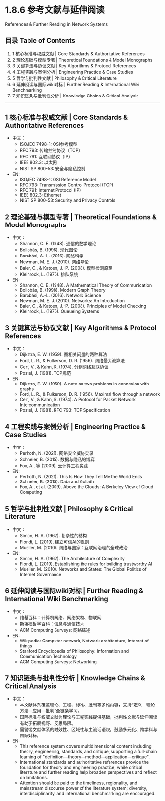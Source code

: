 # 1.8.6 参考文献与延伸阅读

References & Further Reading in Network Systems

## 目录 Table of Contents

1. 1 核心标准与权威文献 | Core Standards & Authoritative References
2. 2 理论基础与模型专著 | Theoretical Foundations & Model Monographs
3. 3 关键算法与协议文献 | Key Algorithms & Protocol References
4. 4 工程实践与案例分析 | Engineering Practice & Case Studies
5. 5 哲学与批判性文献 | Philosophy & Critical Literature
6. 6 延伸阅读与国际wiki对标 | Further Reading & International Wiki Benchmarking
7. 7 知识链条与批判性分析 | Knowledge Chains & Critical Analysis

---

## 1 核心标准与权威文献 | Core Standards & Authoritative References

- 中文：
  - ISO/IEC 7498-1: OSI参考模型
  - RFC 793: 传输控制协议（TCP）
  - RFC 791: 互联网协议（IP）
  - IEEE 802.3: 以太网
  - NIST SP 800-53: 安全与隐私控制
- EN:
  - ISO/IEC 7498-1: OSI Reference Model
  - RFC 793: Transmission Control Protocol (TCP)
  - RFC 791: Internet Protocol (IP)
  - IEEE 802.3: Ethernet
  - NIST SP 800-53: Security and Privacy Controls

## 2 理论基础与模型专著 | Theoretical Foundations & Model Monographs

- 中文：
  - Shannon, C. E. (1948). 通信的数学理论
  - Bollobás, B. (1998). 现代图论
  - Barabási, A.-L. (2016). 网络科学
  - Newman, M. E. J. (2010). 网络导论
  - Baier, C., & Katoen, J.-P. (2008). 模型检测原理
  - Kleinrock, L. (1975). 排队系统
- EN:
  - Shannon, C. E. (1948). A Mathematical Theory of Communication
  - Bollobás, B. (1998). Modern Graph Theory
  - Barabási, A.-L. (2016). Network Science
  - Newman, M. E. J. (2010). Networks: An Introduction
  - Baier, C., & Katoen, J.-P. (2008). Principles of Model Checking
  - Kleinrock, L. (1975). Queueing Systems

## 3 关键算法与协议文献 | Key Algorithms & Protocol References

- 中文：
  - Dijkstra, E. W. (1959). 图相关问题的两种算法
  - Ford, L. R., & Fulkerson, D. R. (1956). 网络最大流算法
  - Cerf, V., & Kahn, R. (1974). 分组网络互联协议
  - Postel, J. (1981). TCP规范
- EN:
  - Dijkstra, E. W. (1959). A note on two problems in connexion with graphs
  - Ford, L. R., & Fulkerson, D. R. (1956). Maximal flow through a network
  - Cerf, V., & Kahn, R. (1974). A Protocol for Packet Network Intercommunication
  - Postel, J. (1981). RFC 793: TCP Specification

## 4 工程实践与案例分析 | Engineering Practice & Case Studies

- 中文：
  - Perlroth, N. (2021). 网络安全威胁实录
  - Schneier, B. (2015). 数据与隐私的博弈
  - Fox, A., 等 (2009). 云计算工程实践
- EN:
  - Perlroth, N. (2021). This Is How They Tell Me the World Ends
  - Schneier, B. (2015). Data and Goliath
  - Fox, A., et al. (2009). Above the Clouds: A Berkeley View of Cloud Computing

## 5 哲学与批判性文献 | Philosophy & Critical Literature

- 中文：
  - Simon, H. A. (1962). 复杂性的结构
  - Floridi, L. (2019). 建立可信AI的规则
  - Mueller, M. (2010). 网络与国家：互联网治理的全球政治
- EN:
  - Simon, H. A. (1962). The Architecture of Complexity
  - Floridi, L. (2019). Establishing the rules for building trustworthy AI
  - Mueller, M. (2010). Networks and States: The Global Politics of Internet Governance

## 6 延伸阅读与国际wiki对标 | Further Reading & International Wiki Benchmarking

- 中文：
  - 维基百科：计算机网络、网络架构、物联网
  - 斯坦福哲学百科：信息与通信技术
  - ACM Computing Surveys: 网络综述
- EN:
  - Wikipedia: Computer network, Network architecture, Internet of things
  - Stanford Encyclopedia of Philosophy: Information and Communication Technology
  - ACM Computing Surveys: Networking

## 7 知识链条与批判性分析 | Knowledge Chains & Critical Analysis

- 中文：
  - 本文献体系覆盖理论、工程、标准、批判等多维内容，支持“定义—理论—方法—应用—批判”全链条学习。
  - 国际标准与权威文献为理论与工程实践提供基础，批判性文献与延伸阅读有助于拓展视野、反思局限。
  - 需警惕文献体系的时效性、区域性与主流话语权，鼓励多元化、跨学科与国际对标。
- EN:
  - This reference system covers multidimensional content including theory, engineering, standards, and critique, supporting a full-chain learning of "definition—theory—method—application—critique".
  - International standards and authoritative references provide the foundation for theory and engineering practice, while critical literature and further reading help broaden perspectives and reflect on limitations.
  - Attention should be paid to the timeliness, regionality, and mainstream discourse power of the literature system; diversity, interdisciplinarity, and international benchmarking are encouraged.
